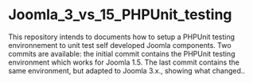 Joomla_3_vs_15_PHPUnit_testing
===============

This repository intends to documents how to setup a PHPUnit testing environnement to unit test self developed Joomla components. Two commits are available: the initial commit contains the PHPUnit testing environment which works for Joomla 1.5. The last commit contains the same environment, but adapted to Joomla 3.x., showing what changed..
